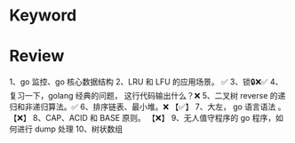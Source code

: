 # Keyword 

# Review 


1、go 监控、go 核心数据结构 
2、LRU 和 LFU 的应用场景。 ✅
3、锁🔒❌✅
4、复习一下，golang 经典的问题， 这行代码输出什么？❌
5、二叉树 reverse 的递归和非递归算法。✅
6、排序链表、最小堆。❌ 【✅】
7、大左， go 语言语法 。 【❌】
8、CAP、ACID 和 BASE 原则。 【❌】
9、无人值守程序的 go 程序，如何进行 dump 处理
10、树状数组